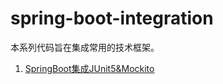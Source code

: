 # spring-boot-integration

本系列代码旨在集成常用的技术框架。

1. [SpringBoot集成JUnit5&Mockito](https://www.wangguangwu.com/archives/springbootji-cheng-junit)